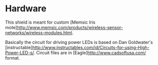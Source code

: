 # Hardware
This shield is meant for custom [Memsic Iris mote]http://www.memsic.com/products/wireless-sensor-networks/wireless-modules.html.

Basically the circuit for driving power LEDs is based on Dan Goldwater's [instructable]http://www.instructables.com/id/Circuits-for-using-High-Power-LED-s/.
Circuit files are in [Eagle]http://www.cadsoftusa.com/ format.
